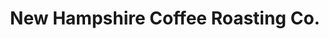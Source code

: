 ---
title: "New Hampshire Coffee Roasting Co."
url: /dover/new-hampshire-coffee-roasting-co/
shop: Kaffee
---